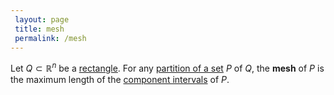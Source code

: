 ```yaml
---
 layout: page
 title: mesh
 permalink: /mesh
---
```

Let $Q\subset\mathbb R^n$ be a [rectangle](https://defsmath.github.io/DefsMath/rectangle). For any [partition of a set](https://defsmath.github.io/DefsMath/partition_of_a_set) $P$ of $Q$, the **mesh** of $P$ is the maximum length of the [component intervals](https://defsmath.github.io/DefsMath/component_interval) of $P$. 


